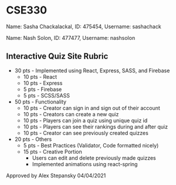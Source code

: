 # CSE330
Name: Sasha Chackalackal, ID: 475454, Username: sashachack

Name: Nash Solon, ID: 477477, Username: nashsolon

## Interactive Quiz Site Rubric
 - 30 pts - Implemented using React, Express, SASS, and Firebase
   - 10 pts - React
   - 10 pts - Express
   - 5 pts - Firebase
   - 5 pts - SCSS/SASS
 - 50 pts - Functionality
   - 10 pts - Creator can sign in and sign out of their account
   - 10 pts - Creators can create a new quiz
   - 10 pts - Players can join a quiz using unique quiz id
   - 10 pts - Players can see their rankings during and after quiz
   - 10 pts - Creator can see previously created quizzes
 - 20 pts - Others
   - 5 pts - Best Practices (Validator, Code formatted nicely)
   - 15 pts - Creative Portion
      - Users can edit and delete previously made quizzes
      - Implemented animations using react-spring

Approved by Alex Stepansky 04/04/2021


  
